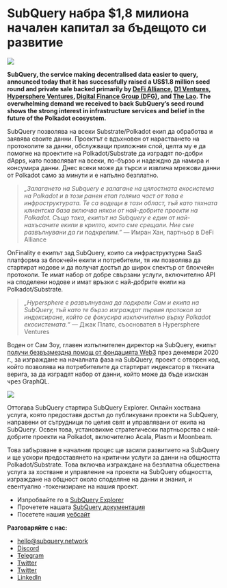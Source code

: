 # SubQuery набра $1,8 милиона начален капитал за бъдещото си развитие

![](https://miro.medium.com/max/1400/0*CrM8-LKRt3slWAsN)

**SubQuery, the service making decentralised data easier to query, announced today that it has successfully raised a US$1.8 million seed round and private sale backed primarily by [DeFi Alliance](https://defialliance.co/), [D1 Ventures](https://d1.ventures/), [Hypersphere Ventures](https://hypersphere.ventures/), [Digital Finance Group (DFG)](https://www.dfg.group/), and [The Lao](https://www.thelao.io/). The overwhelming demand we received to back SubQuery’s seed round shows the strong interest in infrastructure services and belief in the future of the Polkadot ecosystem.**

SubQuery позволява на всеки Substrate/Polkadot екип да обработва и заявява своите данни. Проектът е вдъхновен от нарастването на протоколите за данни, обслужващи приложния слой, целта му е да помогне на проектите на Polkadot/Substrate да изградят по-добри dApps, като позволяват на всеки, по-бързо и надеждно да намира и консумира данни. Днес всеки може да търси и извлича мрежови данни от Polkadot само за минути и е напълно безплатно.

> _„Залагането на Subquery е залагане на цялостната екосистема на Polkadot и в този ранен етап голяма част от това е инфраструктурата. Те са водещи в тази област, тъй като тяхната клиентска база включва някои от най-добрите проекти на Polkadot. Също така, екипът на Subquery е един от най-нахъсаните екипи в крипто, които сме срещали. Ние сме развълнувани да ги подкрепим.”_ — Имран Хан, партньор в DeFi Alliance

OnFinality е екипът зад SubQuery, които са инфраструктурна SaaS платформа за блокчейн екипи и потребители, тя им позволява да стартират нодове и да получат достъп до широк спектър от блокчейн протоколи. Те имат набор от добре свързани услуги, включително API на споделени нодове и имат връзки с най-добрите екипи на Polkadot/Substrate.

> _„Hypersphere е развълнувана да подкрепи Сам и екипа на SubQuery, тъй като те бързо изграждат първия протокол за индексиране, който се фокусира изключително върху Polkadot екосистемата.“_ — Джак Платс, съосновател в Hypersphere Ventures

Воден от Сам Зоу, главен изпълнителен директор на SubQuery, екипът [получи безвъзмездна помощ от фондацията Web3](https://subquery.medium.com/subquery-delivers-its-open-source-sdk-following-a-web3-foundation-grant-20da26ae87f) през декември 2020 г., за изграждане на началната фаза на SubQuery, проект с отворен код, който позволява на потребителите да стартират индексатор в тяхната верига, за да изградят набор от данни, който може да бъде изискан чрез GraphQL.

![](https://miro.medium.com/max/1000/0*kjspGYRr_BtMk015)

Оттогава SubQuery стартира SubQuery Explorer. Онлайн хоствана услуга, която предоставя достъп до публикувани проекти на SubQuery, направени от сътрудници по целия свят и управлявани от екипа на SubQuery. Освен това, установихме стратегически партньорства с най-добрите проекти на Polkadot, включително Acala, Plasm и Moonbeam.

Това забързване в началния процес ще засили развитието на SubQuery и ще ускори предоставянето на критични услуги за данни на общността Polkadot/Substrate. Това включва изграждане на безплатна обществена услуга за хостване и управление на проекти на SubQuery общността, изграждане на общност около споделяне на данни и знания, и евентуално -токенизиране на нашия проект.

-   Изпробвайте го в [SubQuery Explorer](https://explorer.subquery.network/)
-   Прочетете нашата [SubQuery документация](https://doc.subquery.network/)
-   Посетете нашия [уебсайт](https://subquery.network/)

**Разговаряйте с нас:**

-   [hello@subquery.network](mailto:hello@subquery.network)
-   [Discord](https://discord.com/invite/78zg8aBSMG)
-   [Telegram](https://t.me/subquerynetwork)
-   [Twitter](https://twitter.com/subquerynetwork)
-   [Twitter](https://matrix.to/#/#subquery:matrix.org)
-   [LinkedIn](https://www.linkedin.com/company/subquery)